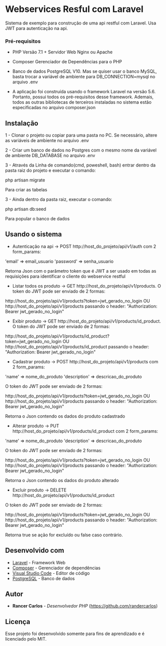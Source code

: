 # Webservices Resful com Laravel

Sistema de exemplo para construção de uma api restful com Laravel. Usa JWT para autenticação na api.

### Pré-requisitos

- PHP Versão 7.1 + Servidor Web Nginx ou Apache

- Composer Gerenciador de Dependências para o PHP

- Banco de dados PostgreSQL V10. Mas se quiser usar o banco MySQL, basta trocar a variável de ambiente para
DB_CONNECTION=mysql no arquivo .env

- A aplicação foi construída usando o framework Laravel na versão 5.6. Portanto, possui todos os pré-requisitos desse
framework. Ademais, todos as outras bibliotecas de terceiros instaladas no sistema estão especificadas no arquivo
composer.json


## Instalação

1 - Clonar o projeto ou copiar para uma pasta no PC. Se necessário, altere as variáveis de ambiente no arquivo .env

2 - Criar um banco de dados no Postgres com o mesmo nome da variável de ambiente DB_DATABASE no arquivo .env

3 - Através da Linha de comando(cmd, poweshell, bash) entrar dentro da pasta raiz do projeto e executar o comando: 

php artisan migrate

Para criar as tabelas

3 - Ainda dentro da pasta raiz, executar o comando: 

php artisan db:seed

Para popular o banco de dados

## Usando o sistema

- Autenticação na api -> POST http://host_do_projeto/api/v1/auth com 2 form_params:

'email' => email_usuario
'password' => senha_usuario

Retorna Json com o parâmetro token que é JWT a ser usado em todas as requisições para identificar o cliente do 
webservice restful


- Listar todos os produto -> GET http://host_do_projeto/api/v1/products. O token do JWT pode ser enviado de 2 formas:

http://host_do_projeto/api/v1/products?token=jwt_gerado_no_login
OU
http://host_do_projeto/api/v1/products passando o header: "Authorization: Bearer jwt_gerado_no_login"


- Exibir produto -> GET http://host_do_projeto/api/v1/products/id_product. O token do JWT pode ser enviado de 2 formas:

http://host_do_projeto/api/v1/products/id_product?token=jwt_gerado_no_login
OU
http://host_do_projeto/api/v1/products/id_product passando o header: "Authorization: Bearer jwt_gerado_no_login"


- Cadastrar produto -> POST http://host_do_projeto/api/v1/products com 2 form_params:

'name' => nome_do_produto
'description' => descricao_do_produto

O token do JWT pode ser enviado de 2 formas:

http://host_do_projeto/api/v1/products?token=jwt_gerado_no_login
OU
http://host_do_projeto/api/v1/products passando o header: "Authorization: Bearer jwt_gerado_no_login"

Retorna o Json contendo os dados do produto cadastrado


- Alterar produto -> PUT http://host_do_projeto/api/v1/products/id_product com 2 form_params:

'name' => nome_do_produto
'description' => descricao_do_produto

O token do JWT pode ser enviado de 2 formas:

http://host_do_projeto/api/v1/products?token=jwt_gerado_no_login
OU
http://host_do_projeto/api/v1/products passando o header: "Authorization: Bearer jwt_gerado_no_login"

Retorna o Json contendo os dados do produto alterado


- Excluir produto -> DELETE http://host_do_projeto/api/v1/products/id_product

O token do JWT pode ser enviado de 2 formas:

http://host_do_projeto/api/v1/products?token=jwt_gerado_no_login
OU
http://host_do_projeto/api/v1/products passando o header: "Authorization: Bearer jwt_gerado_no_login"

Retorna true se ação for excluído ou false caso contrário.


## Desenvolvido com 

* [Laravel](https://laravel.com/) - Framework Web
* [Composer](https://getcomposer.org) - Gerenciador de dependências
* [Visual Studio Code](https://code.visualstudio.com/) - Editor de código
* [PostgreSQL](https://www.postgresql.org/) - Banco de dados

## Autor

* **Rancer Carlos** - *Desenvolvedor PHP* (https://github.com/randercarlos)

## Licença

Esse projeto foi desenvolvido somente para fins de aprendizado e é licenciado pelo MIT.
